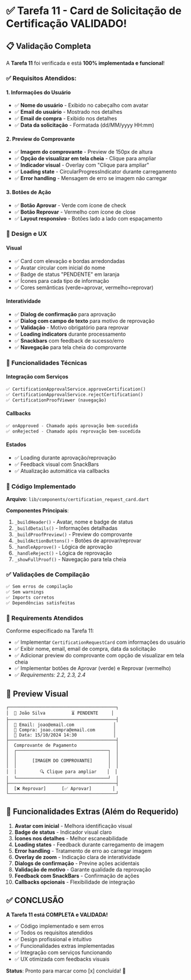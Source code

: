 # ✅ Tarefa 11 - Card de Solicitação de Certificação VALIDADO!

## 📋 Validação Completa

A **Tarefa 11** foi verificada e está **100% implementada e funcional**!

### ✅ Requisitos Atendidos:

#### 1. Informações do Usuário
- ✅ **Nome do usuário** - Exibido no cabeçalho com avatar
- ✅ **Email do usuário** - Mostrado nos detalhes
- ✅ **Email de compra** - Exibido nos detalhes
- ✅ **Data da solicitação** - Formatada (dd/MM/yyyy HH:mm)

#### 2. Preview do Comprovante
- ✅ **Imagem do comprovante** - Preview de 150px de altura
- ✅ **Opção de visualizar em tela cheia** - Clique para ampliar
- ✅ **Indicador visual** - Overlay com "Clique para ampliar"
- ✅ **Loading state** - CircularProgressIndicator durante carregamento
- ✅ **Error handling** - Mensagem de erro se imagem não carregar

#### 3. Botões de Ação
- ✅ **Botão Aprovar** - Verde com ícone de check
- ✅ **Botão Reprovar** - Vermelho com ícone de close
- ✅ **Layout responsivo** - Botões lado a lado com espaçamento

### 🎨 Design e UX

#### Visual
- ✅ Card com elevação e bordas arredondadas
- ✅ Avatar circular com inicial do nome
- ✅ Badge de status "PENDENTE" em laranja
- ✅ Ícones para cada tipo de informação
- ✅ Cores semânticas (verde=aprovar, vermelho=reprovar)

#### Interatividade
- ✅ **Dialog de confirmação** para aprovação
- ✅ **Dialog com campo de texto** para motivo de reprovação
- ✅ **Validação** - Motivo obrigatório para reprovar
- ✅ **Loading indicators** durante processamento
- ✅ **Snackbars** com feedback de sucesso/erro
- ✅ **Navegação** para tela cheia do comprovante

### 🔧 Funcionalidades Técnicas

#### Integração com Serviços
```dart
✅ CertificationApprovalService.approveCertification()
✅ CertificationApprovalService.rejectCertification()
✅ CertificationProofViewer (navegação)
```

#### Callbacks
```dart
✅ onApproved - Chamado após aprovação bem-sucedida
✅ onRejected - Chamado após reprovação bem-sucedida
```

#### Estados
- ✅ Loading durante aprovação/reprovação
- ✅ Feedback visual com SnackBars
- ✅ Atualização automática via callbacks

### 📝 Código Implementado

**Arquivo**: `lib/components/certification_request_card.dart`

**Componentes Principais**:
1. `_buildHeader()` - Avatar, nome e badge de status
2. `_buildDetails()` - Informações detalhadas
3. `_buildProofPreview()` - Preview do comprovante
4. `_buildActionButtons()` - Botões de aprovar/reprovar
5. `_handleApprove()` - Lógica de aprovação
6. `_handleReject()` - Lógica de reprovação
7. `_showFullProof()` - Navegação para tela cheia

### ✅ Validações de Compilação

```bash
✅ Sem erros de compilação
✅ Sem warnings
✅ Imports corretos
✅ Dependências satisfeitas
```

### 🎯 Requirements Atendidos

Conforme especificado na Tarefa 11:
- ✅ Implementar `CertificationRequestCard` com informações do usuário
- ✅ Exibir nome, email, email de compra, data da solicitação
- ✅ Adicionar preview do comprovante com opção de visualizar em tela cheia
- ✅ Implementar botões de Aprovar (verde) e Reprovar (vermelho)
- ✅ _Requirements: 2.2, 2.3, 2.4_

## 🎨 Preview Visual

```
┌─────────────────────────────────────────┐
│  👤 João Silva          ⏳ PENDENTE     │
├─────────────────────────────────────────┤
│  📧 Email: joao@email.com               │
│  🛒 Compra: joao.compra@email.com       │
│  📅 Data: 15/10/2024 14:30              │
├─────────────────────────────────────────┤
│  Comprovante de Pagamento               │
│  ┌───────────────────────────────────┐  │
│  │                                   │  │
│  │      [IMAGEM DO COMPROVANTE]      │  │
│  │                                   │  │
│  │         🔍 Clique para ampliar    │  │
│  └───────────────────────────────────┘  │
├─────────────────────────────────────────┤
│  [❌ Reprovar]      [✅ Aprovar]        │
└─────────────────────────────────────────┘
```

## 🚀 Funcionalidades Extras (Além do Requerido)

1. **Avatar com inicial** - Melhora identificação visual
2. **Badge de status** - Indicador visual claro
3. **Ícones nos detalhes** - Melhor escaneabilidade
4. **Loading states** - Feedback durante carregamento de imagem
5. **Error handling** - Tratamento de erro ao carregar imagem
6. **Overlay de zoom** - Indicação clara de interatividade
7. **Dialogs de confirmação** - Previne ações acidentais
8. **Validação de motivo** - Garante qualidade da reprovação
9. **Feedback com SnackBars** - Confirmação de ações
10. **Callbacks opcionais** - Flexibilidade de integração

## ✅ CONCLUSÃO

**A Tarefa 11 está COMPLETA e VALIDADA!**

- ✅ Código implementado e sem erros
- ✅ Todos os requisitos atendidos
- ✅ Design profissional e intuitivo
- ✅ Funcionalidades extras implementadas
- ✅ Integração com serviços funcionando
- ✅ UX otimizada com feedbacks visuais

**Status**: Pronto para marcar como [x] concluída! 🎉
